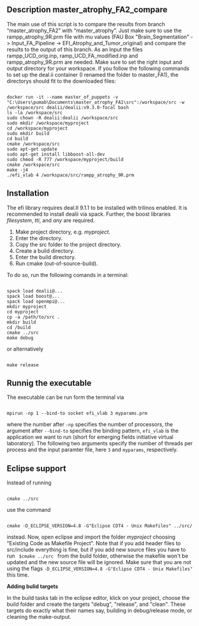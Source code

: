 ## Description master_atrophy_FA2_compare ##

The main use of this script is to compare the results from branch “master_atrophy_FA2” with “master_atrophy”. Just make sure to use the rampp_atrophy_9R.prm file with mu values (FAU Box "Brain_Segmentation" -> Input_FA_Pipeline -> EFI_Atrophy_and_Tumor_original) and compare the results to the output of  this branch.
As an Input the files rampp_UCD_orig.inp, ramp_UCD_FA_modified.inp and  rampp_atrophy_9R.prm are needed. Make sure to set the right input and output directory for your workspace.
If you follow the following commands to set up the deal.ii container (I renamed the folder to master_FA1), the directorys should fit to the downloaded files:

<pre><code>
docker run -it --name master_of_puppets -v "C:\Users\pumab\Documents\master_atrophy_FA1\src":/workspace/src -w /workspace/src dealii/dealii:v9.3.0-focal bash
ls -la /workspace/src
sudo chown -R dealii:dealii /workspace/src
sudo mkdir /workspace/myproject
cd /workspace/myproject
sudo mkdir build
cd build
cmake /workspace/src
sudo apt-get update 
sudo apt-get install libboost-all-dev
sudo chmod -R 777 /workspace/myproject/build
cmake /workspace/src
make -j4
./efi_vlab 4 /workspace/src/rampp_atrophy_9R.prm
</code></pre>


## Installation

The efi library requires deal.II 9.1.1 to be installed with trilinos enabled. It is recommended to install dealii via spack. Further, the boost libraries *filesystem*, *tti*, and *any* are required. 

1. Make project directory, e.g. *myproject*.
2. Enter the directory.
3. Copy the src folder to the project directory.
4. Create a build directory.
5. Enter the build directory.
6. Run cmake (out-of-source-build).

To do so, run the following comands in a terminal:
<pre><code>
spack load dealii@...
spack load boost@...
spack load openmpi@...
mkdir myproject
cd myproject
cp -a /path/to/src .
mkdir build
cd /build 
cmake ../src
make debug
</code></pre>
or alternatively
<pre><code>
make release
</code></pre>

## Runnig the executable
The executable can be run form the terminal via
<pre><code>
mpirun -np 1 --bind-to socket efi_vlab 3 myparams.prm
</code></pre>
where the number after <code>-np</code> specifies the number of processors, the argument after <code>--bind-to</code> specifies the binding pattern, <code>efi_vlab</code> is the application we want to run (short for emerging fields initiative virtual laboratory). The following two arguments specify the number of threads per process and the input paramter file, here <code>3</code> and <code>myparams</code>, respectively.

## Eclipse support
Instead of running
<pre><code>
cmake ../src
</code></pre>
use the command 
<pre><code>
cmake -D_ECLIPSE_VERSION=4.8 -G"Eclipse CDT4 - Unix Makefiles" ../src/
</code></pre>
instead. 
Now, open eclipse and import the folder *myproject* choosing "Existing Code as Makefile Project". Note that if you add header files to src/include everything is fine, but if you add new source files you have to run 
<code>
$cmake ../src
</code>
from the build folder, otherwise the makefile won't be updated and the new source file will be ignored. Make sure that you are not using the flags <code>-D_ECLIPSE_VERSION=4.8 -G"Eclipse CDT4 - Unix Makefiles"</code> this time.

**Adding bulid targets**

In the build tasks tab in the eclipse editor, klick on your project, choose the build folder and create the targets "debug", "release", and "clean". These targets do exactly what their names say, building in debug/release mode, or cleaning the make-output.

